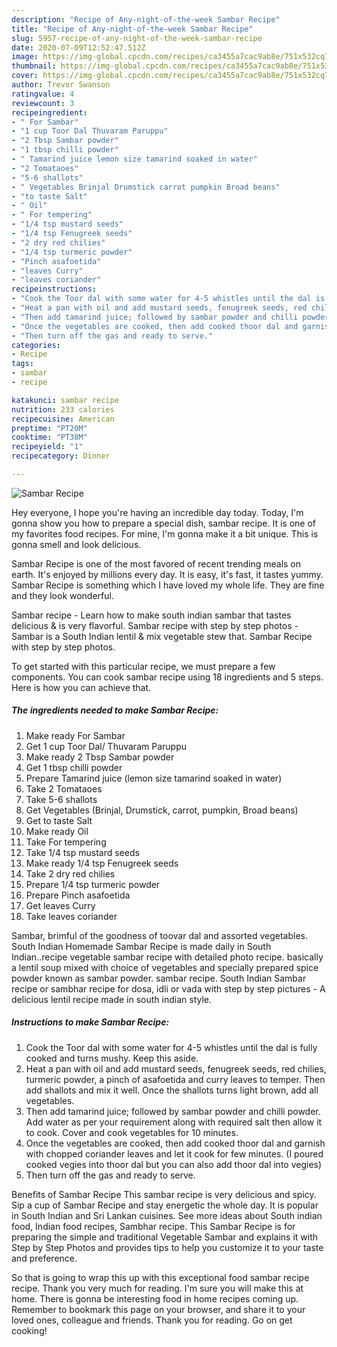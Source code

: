 ```yaml
---
description: "Recipe of Any-night-of-the-week Sambar Recipe"
title: "Recipe of Any-night-of-the-week Sambar Recipe"
slug: 5957-recipe-of-any-night-of-the-week-sambar-recipe
date: 2020-07-09T12:52:47.512Z
image: https://img-global.cpcdn.com/recipes/ca3455a7cac9ab8e/751x532cq70/sambar-recipe-recipe-main-photo.jpg
thumbnail: https://img-global.cpcdn.com/recipes/ca3455a7cac9ab8e/751x532cq70/sambar-recipe-recipe-main-photo.jpg
cover: https://img-global.cpcdn.com/recipes/ca3455a7cac9ab8e/751x532cq70/sambar-recipe-recipe-main-photo.jpg
author: Trevor Swanson
ratingvalue: 4
reviewcount: 3
recipeingredient:
- " For Sambar"
- "1 cup Toor Dal Thuvaram Paruppu"
- "2 Tbsp Sambar powder"
- "1 tbsp chilli powder"
- " Tamarind juice lemon size tamarind soaked in water"
- "2 Tomataoes"
- "5-6 shallots"
- " Vegetables Brinjal Drumstick carrot pumpkin Broad beans"
- "to taste Salt"
- " Oil"
- " For tempering"
- "1/4 tsp mustard seeds"
- "1/4 tsp Fenugreek seeds"
- "2 dry red chilies"
- "1/4 tsp turmeric powder"
- "Pinch asafoetida"
- "leaves Curry"
- "leaves coriander"
recipeinstructions:
- "Cook the Toor dal with some water for 4-5 whistles until the dal is fully cooked and turns mushy. Keep this aside."
- "Heat a pan with oil and add mustard seeds, fenugreek seeds, red chilies, turmeric powder, a pinch of asafoetida and curry leaves to temper. Then add shallots and mix it well. Once the shallots turns light brown, add all vegetables."
- "Then add tamarind juice; followed by sambar powder and chilli powder. Add water as per your requirement along with required salt then allow it to cook. Cover and cook vegetables for 10 minutes."
- "Once the vegetables are cooked, then add cooked thoor dal and garnish with chopped coriander leaves and let it cook for few minutes. (I poured cooked vegies into thoor dal but you can also add thoor dal into vegies)"
- "Then turn off the gas and ready to serve."
categories:
- Recipe
tags:
- sambar
- recipe

katakunci: sambar recipe 
nutrition: 233 calories
recipecuisine: American
preptime: "PT20M"
cooktime: "PT38M"
recipeyield: "1"
recipecategory: Dinner

---
```



![Sambar Recipe](https://img-global.cpcdn.com/recipes/ca3455a7cac9ab8e/751x532cq70/sambar-recipe-recipe-main-photo.jpg)

Hey everyone, I hope you're having an incredible day today. Today, I'm gonna show you how to prepare a special dish, sambar recipe. It is one of my favorites food recipes. For mine, I'm gonna make it a bit unique. This is gonna smell and look delicious.

Sambar Recipe is one of the most favored of recent trending meals on earth. It's enjoyed by millions every day. It is easy, it's fast, it tastes yummy. Sambar Recipe is something which I have loved my whole life. They are fine and they look wonderful.

Sambar recipe - Learn how to make south indian sambar that tastes delicious &amp; is very flavorful. Sambar recipe with step by step photos - Sambar is a South Indian lentil &amp; mix vegetable stew that. Sambar Recipe with step by step photos.


To get started with this particular recipe, we must prepare a few components. You can cook sambar recipe using 18 ingredients and 5 steps. Here is how you can achieve that.

<!--inarticleads1-->

##### The ingredients needed to make Sambar Recipe:

1. Make ready  For Sambar
1. Get 1 cup Toor Dal/ Thuvaram Paruppu
1. Make ready 2 Tbsp Sambar powder
1. Get 1 tbsp chilli powder
1. Prepare  Tamarind juice (lemon size tamarind soaked in water)
1. Take 2 Tomataoes
1. Take 5-6 shallots
1. Get  Vegetables (Brinjal, Drumstick, carrot, pumpkin, Broad beans)
1. Get to taste Salt
1. Make ready  Oil
1. Take  For tempering
1. Take 1/4 tsp mustard seeds
1. Make ready 1/4 tsp Fenugreek seeds
1. Take 2 dry red chilies
1. Prepare 1/4 tsp turmeric powder
1. Prepare Pinch asafoetida
1. Get leaves Curry
1. Take leaves coriander


Sambar, brimful of the goodness of toovar dal and assorted vegetables. South Indian Homemade Sambar Recipe is made daily in South Indian..recipe vegetable sambar recipe with detailed photo recipe. basically a lentil soup mixed with choice of vegetables and specially prepared spice powder known as sambar powder. sambar recipe. South Indian Sambar recipe or sambhar recipe for dosa, idli or vada with step by step pictures - A delicious lentil recipe made in south indian style. 

<!--inarticleads2-->

##### Instructions to make Sambar Recipe:

1. Cook the Toor dal with some water for 4-5 whistles until the dal is fully cooked and turns mushy. Keep this aside.
1. Heat a pan with oil and add mustard seeds, fenugreek seeds, red chilies, turmeric powder, a pinch of asafoetida and curry leaves to temper. Then add shallots and mix it well. Once the shallots turns light brown, add all vegetables.
1. Then add tamarind juice; followed by sambar powder and chilli powder. Add water as per your requirement along with required salt then allow it to cook. Cover and cook vegetables for 10 minutes.
1. Once the vegetables are cooked, then add cooked thoor dal and garnish with chopped coriander leaves and let it cook for few minutes. (I poured cooked vegies into thoor dal but you can also add thoor dal into vegies)
1. Then turn off the gas and ready to serve.


Benefits of Sambar Recipe This sambar recipe is very delicious and spicy. Sip a cup of Sambar Recipe and stay energetic the whole day. It is popular in South Indian and Sri Lankan cuisines. See more ideas about South indian food, Indian food recipes, Sambhar recipe. This Sambar Recipe is for preparing the simple and traditional Vegetable Sambar and explains it with Step by Step Photos and provides tips to help you customize it to your taste and preference. 

So that is going to wrap this up with this exceptional food sambar recipe recipe. Thank you very much for reading. I'm sure you will make this at home. There is gonna be interesting food in home recipes coming up. Remember to bookmark this page on your browser, and share it to your loved ones, colleague and friends. Thank you for reading. Go on get cooking!
